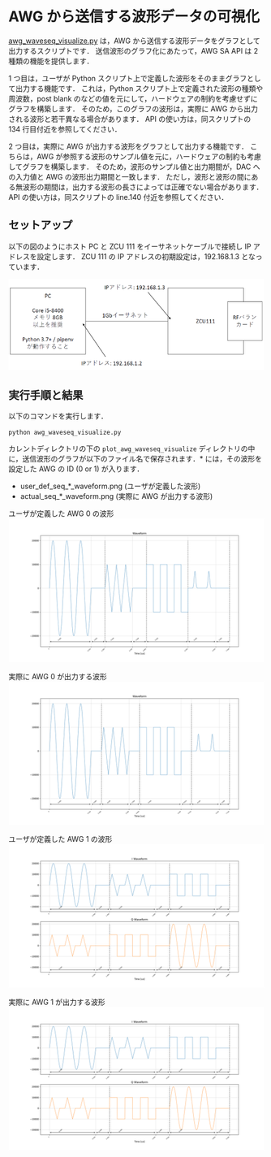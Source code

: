 # AWG から送信する波形データの可視化

[awg_waveseq_visualize.py](./awg_waveseq_visualize.py) は，AWG から送信する波形データをグラフとして出力するスクリプトです．
送信波形のグラフ化にあたって，AWG SA API は 2 種類の機能を提供します．

1 つ目は，ユーザが Python スクリプト上で定義した波形をそのままグラフとして出力する機能です．
これは，Python スクリプト上で定義された波形の種類や周波数，post blank のなどの値を元にして，ハードウェアの制約を考慮せずにグラフを構築します．
そのため，このグラフの波形は，実際に AWG から出力される波形と若干異なる場合があります．
API の使い方は，同スクリプトの 134 行目付近を参照してください．

2 つ目は，実際に AWG が出力する波形をグラフとして出力する機能です．
こちらは，AWG が参照する波形のサンプル値を元に，ハードウェアの制約も考慮してグラフを構築します．
そのため，波形のサンプル値と出力期間が，DAC への入力値と AWG の波形出力期間と一致します．
ただし，波形と波形の間にある無波形の期間は，出力する波形の長さによっては正確でない場合があります．
API の使い方は，同スクリプトの line.140 付近を参照してください．

## セットアップ

以下の図のようにホスト PC と ZCU 111 をイーサネットケーブルで接続し IP アドレスを設定します．
ZCU 111 の IP アドレスの初期設定は，192.168.1.3 となっています．  

![ホスト PC と ZCU 111 の接続](../../docs/images/setup_verify-1.png)

## 実行手順と結果

以下のコマンドを実行します．

```
python awg_waveseq_visualize.py
```

カレントディレクトリの下の `plot_awg_waveseq_visualize` ディレクトリの中に，送信波形のグラフが以下のファイル名で保存されます．\* には，その波形を設定した AWG の ID (0 or 1) が入ります．
- user_def_seq_*_waveform.png (ユーザが定義した波形)
- actual_seq_*_waveform.png (実際に AWG が出力する波形)

ユーザが定義した AWG 0 の波形  
![ユーザが定義した AWG 0 の波形](images/user_def_seq_0_waveform.png)

実際に AWG 0 が出力する波形  
![実際に AWG 0 が出力する波形](images/actual_seq_0_waveform.png)

ユーザが定義した AWG 1 の波形  
![ユーザが定義した AWG 1 の波形](images/user_def_seq_1_waveform.png)

実際に AWG 1 が出力する波形  
![実際に AWG 1 が出力する波形](images/actual_seq_1_waveform.png)
